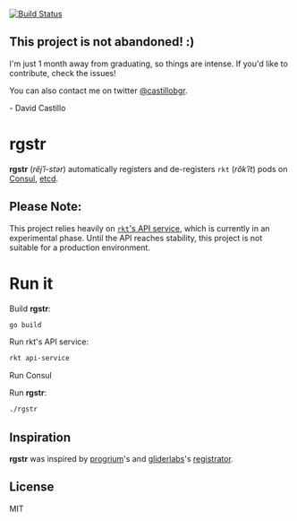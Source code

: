 [![Build Status](https://travis-ci.org/castillobg/rgstr.svg?branch=master)](https://travis-ci.org/castillobg/rgstr)

## **This project is not abandoned! :)**
I'm just 1 month away from graduating, so things are intense. If you'd like to contribute, check the issues!

You can also contact me on twitter [@castillobgr](https://twitter.com/castillobgr).

\- David Castillo

# rgstr
**rgstr** (_rĕjˈĭ-stər_) automatically registers and de-registers `rkt`
(_rŏkˈĭt_) pods on [Consul](https://www.consul.io/), [etcd](https://coreos.com/etcd/).

## Please Note:
This project relies heavily on
[`rkt`'s API service](https://github.com/coreos/rkt/blob/master/Documentation/subcommands/api-service.md),
which is currently in an experimental phase. Until the API reaches stability, this project is not
suitable for a production environment.


# Run it
Build **rgstr**:
```sh
go build
```
Run rkt's API service:
```sh
rkt api-service
```

Run Consul

Run **rgstr**:
```sh
./rgstr
```

## Inspiration
**rgstr** was inspired by [progrium](https://github.com/progrium)'s and
[gliderlabs](https://github.com/gliderlabs)'s [registrator](https://github.com/gliderlabs/registrator).

## License
MIT
